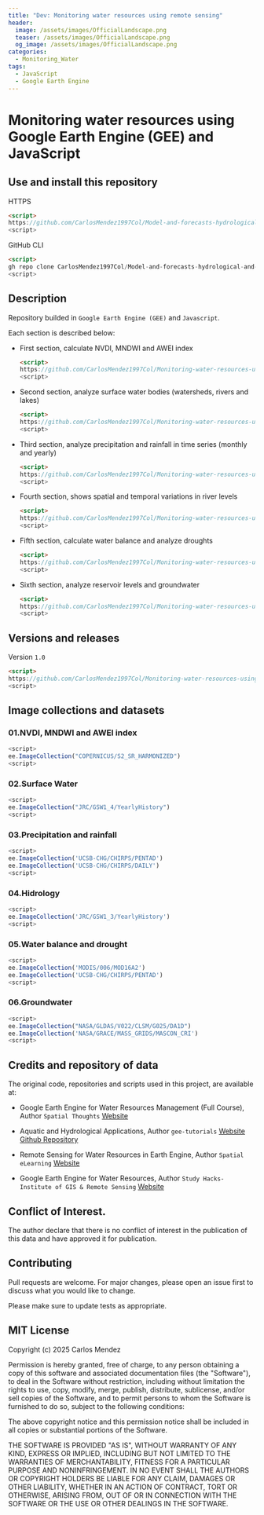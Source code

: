 ```yaml
---
title: "Dev: Monitoring water resources using remote sensing"
header:
  image: /assets/images/OfficialLandscape.png
  teaser: /assets/images/OfficialLandscape.png
  og_image: /assets/images/OfficialLandscape.png
categories:
  - Monitoring_Water
tags:
  - JavaScript
  - Google Earth Engine
---
```


# Monitoring water resources using Google Earth Engine (GEE) and JavaScript

## Use and install this repository

HTTPS
```html
<script>
https://github.com/CarlosMendez1997Col/Model-and-forecasts-hydrological-and-energetic-resources-using-ArcGIS-API-for-Python-and-R.git
<script>
```

GitHub CLI
```html
<script>
gh repo clone CarlosMendez1997Col/Model-and-forecasts-hydrological-and-energetic-resources-using-ArcGIS-API-for-Python-and-R
<script>
```

## Description

Repository builded in `Google Earth Engine (GEE)` and `Javascript`.

Each section is described below:

- First section, calculate NVDI, MNDWI and AWEI index
  ```html
  <script>
  https://github.com/CarlosMendez1997Col/Monitoring-water-resources-using-Google-Earth-Engine-and-Javascript/tree/main/01.%20Nvdi%2C%20Mndwi%20and%20Awei
  <script>
  ```
- Second section, analyze surface water bodies (watersheds, rivers and lakes)
  ```html
  <script>
  https://github.com/CarlosMendez1997Col/Monitoring-water-resources-using-Google-Earth-Engine-and-Javascript/tree/main/02.%20Surface%20Water
  <script>
  ```
- Third section, analyze precipitation and rainfall in time series (monthly and yearly)
  ```html
  <script>
  https://github.com/CarlosMendez1997Col/Monitoring-water-resources-using-Google-Earth-Engine-and-Javascript/tree/main/03.%20Precipitation%20and%20rainfall
  <script>
  ```
- Fourth section, shows spatial and temporal variations in river levels
  ```html
  <script>
  https://github.com/CarlosMendez1997Col/Monitoring-water-resources-using-Google-Earth-Engine-and-Javascript/tree/main/04.%20Hidrology
  <script>
  ```
- Fifth section, calculate water balance and analyze droughts
  ```html
  <script>
  https://github.com/CarlosMendez1997Col/Monitoring-water-resources-using-Google-Earth-Engine-and-Javascript/tree/main/05.%20Water%20balance%20and%20drought
  <script>
  ```
- Sixth section, analyze reservoir levels and groundwater 
  ```html
  <script>
  https://github.com/CarlosMendez1997Col/Monitoring-water-resources-using-Google-Earth-Engine-and-Javascript/tree/main/06.%20Groundwater
  <script>
  ```
## Versions and releases

Version `1.0`

```html
<script>
https://github.com/CarlosMendez1997Col/Monitoring-water-resources-using-Google-Earth-Engine-and-Javascript/commits/Version1.0
<script>
```
  
## Image collections and datasets

### 01.NVDI, MNDWI and AWEI index
```Javascript
<script>
ee.ImageCollection("COPERNICUS/S2_SR_HARMONIZED")
<script>
```
### 02.Surface Water
```Javascript
<script>
ee.ImageCollection("JRC/GSW1_4/YearlyHistory")
<script>
```
### 03.Precipitation and rainfall
```Javascript
<script>
ee.ImageCollection('UCSB-CHG/CHIRPS/PENTAD')
ee.ImageCollection('UCSB-CHG/CHIRPS/DAILY')
<script>
```
### 04.Hidrology
```Javascript
<script>
ee.ImageCollection('JRC/GSW1_3/YearlyHistory')
<script>
```
### 05.Water balance and drought
```Javascript
<script>
ee.ImageCollection('MODIS/006/MOD16A2')
ee.ImageCollection('UCSB-CHG/CHIRPS/PENTAD')
<script>
```
### 06.Groundwater
```Javascript
<script>
ee.ImageCollection("NASA/GLDAS/V022/CLSM/G025/DA1D")
ee.ImageCollection('NASA/GRACE/MASS_GRIDS/MASCON_CRI')
<script>
```

## Credits and repository of data

The original code, repositories and scripts used in this project, are available at:

- Google Earth Engine for Water Resources Management (Full Course), Author `Spatial Thoughts`
[Website](https://courses.spatialthoughts.com/gee-water-resources-management.html)

- Aquatic and Hydrological Applications, Author `gee-tutorials` [Website](https://google-earth-engine.com/Aquatic-and-Hydrological-Applications/Water-Balance-and-Drought/) [Github Repository](https://github.com/krishnakafle/gee-tutorials.git)

- Remote Sensing for Water Resources in Earth Engine, Author `Spatial eLearning` [Website](https://courses.spatialelearning.com/p/remote-sensing-for-water-resources-in-google-earth-engine)

- Google Earth Engine for Water Resources, Author `Study Hacks-Institute of GIS & Remote Sensing` [Website](https://www.youtube.com/@gisrsinstitute)

## Conflict of Interest.

The author declare that there is no conflict of interest in the publication of this data and have approved it for publication.

## Contributing

Pull requests are welcome. For major changes, please open an issue first to discuss what you would like to change.

Please make sure to update tests as appropriate. 

## MIT License

Copyright (c) 2025 Carlos Mendez

Permission is hereby granted, free of charge, to any person obtaining a copy of this software and associated documentation files (the "Software"), to deal in the Software without restriction, including without limitation the rights to use, copy, modify, merge, publish, distribute, sublicense, and/or sell copies of the Software, and to permit persons to whom the Software is furnished to do so, subject to the following conditions:

The above copyright notice and this permission notice shall be included in all copies or substantial portions of the Software.

THE SOFTWARE IS PROVIDED "AS IS", WITHOUT WARRANTY OF ANY KIND, EXPRESS OR IMPLIED, INCLUDING BUT NOT LIMITED TO THE WARRANTIES OF MERCHANTABILITY, FITNESS FOR A PARTICULAR PURPOSE AND NONINFRINGEMENT. IN NO EVENT SHALL THE AUTHORS OR COPYRIGHT HOLDERS BE LIABLE FOR ANY CLAIM, DAMAGES OR OTHER LIABILITY, WHETHER IN AN ACTION OF CONTRACT, TORT OR OTHERWISE, ARISING FROM, OUT OF OR IN CONNECTION WITH THE SOFTWARE OR THE USE OR OTHER DEALINGS IN THE SOFTWARE.
